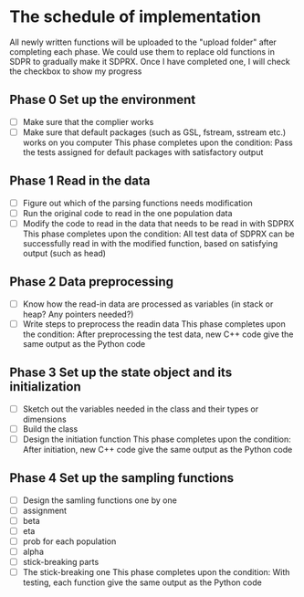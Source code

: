 # The schedule of implementation

All newly written functions will be uploaded to the "upload folder" after completing each phase. We could use them to replace old functions in SDPR to gradually make it SDPRX. Once I have completed one, I will check the checkbox to show my progress

## Phase 0 Set up the environment

- [ ] Make sure that the complier works
- [ ] Make sure that default packages (such as GSL, fstream, sstream etc.) works on you computer
This phase completes upon the condition: Pass the tests assigned for default packages with satisfactory output
## Phase 1 Read in the data
- [ ] Figure out which of the parsing functions needs modification
- [ ] Run the original code to read in the one population data
- [ ] Modify the code to read in the data that needs to be read in with SDPRX
This phase completes upon the condition: All test data of SDPRX can be successfully read in with the modified function, based on satisfying output (such as head)
## Phase 2 Data preprocessing
- [ ] Know how the read-in data are processed as variables (in stack or heap? Any pointers needed?)
- [ ] Write steps to preprocess the readin data
This phase completes upon the condition: After preprocessing the test data, new C++ code give the same output as the Python code
## Phase 3 Set up the state object and its initialization
- [ ]  Sketch out the variables needed in the class and their types or dimensions
- [ ]  Build the class
- [ ]  Design the initiation function
This phase completes upon the condition: After initiation, new C++ code give the same output as the Python code
## Phase 4 Set up the sampling functions
- [ ]  Design the samling functions one by one
- [ ]  assignment
- [ ]  beta
- [ ]  eta
- [ ]  prob for each population
- [ ]  alpha
- [ ]  stick-breaking parts
- [ ]  The stick-breaking one
This phase completes upon the condition: With testing, each function give the same output as the Python code
